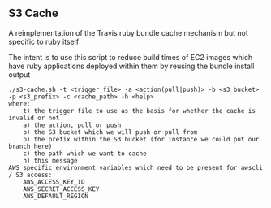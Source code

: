 ## S3 Cache

A reimplementation of the Travis ruby bundle cache mechanism but not specific to
ruby itself

The intent is to use this script to reduce build times of EC2 images which
have ruby applications deployed within them by reusing the bundle install
output

```
./s3-cache.sh -t <trigger_file> -a <action(pull|push)> -b <s3_bucket> -p <s3_prefix> -c <cache_path> -h <help>
where:
    t) the trigger file to use as the basis for whether the cache is invalid or not
    a) the action, pull or push
    b) the S3 bucket which we will push or pull from
    p) the prefix within the S3 bucket (for instance we could put our branch here)
    c) the path which we want to cache
    h) this message
AWS specific environment variables which need to be present for awscli / S3 access:
    AWS_ACCESS_KEY_ID
    AWS_SECRET_ACCESS_KEY
    AWS_DEFAULT_REGION
```
